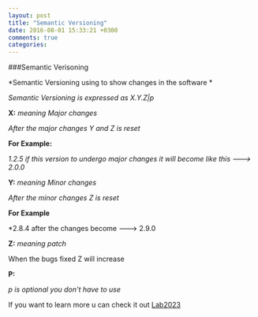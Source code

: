 ```yaml
---
layout: post
title: "Semantic Versioning"
date: 2016-08-01 15:33:21 +0300
comments: true
categories: 
---
```


###Semantic Verisoning

*Semantic Versioning using to show changes in the software *

*Semantic Versioning is expressed as X.Y.Z|p*

**X:** *meaning Major changes*

*After the major changes Y and Z is reset*

**For Example:**

*1.2.5 if this version to undergo major changes it will become like this ---> 2.0.0*

**Y:** *meaning Minor changes*

*After the minor changes Z is reset*

**For Example**

*2.8.4 after the changes become ---> 2.9.0

**Z:** *meaning patch*

When the bugs fixed Z will increase

**P:** 

*p is optional you don't have to use*

If you want to learn more u can check it out [Lab2023](https://github.com/lab2023/playbook/blob/develop/development/cevik_proje_yonetimi.md/ "LAB2023")
